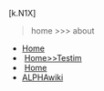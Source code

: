 [k.N1X]
> home
    >>> about
   
* [Home](./home)
 *  [Home>>Testim](./home/Testimonials)
 *  [Home](./home)
* [ALPHAwiki](./AlphaWiki)
